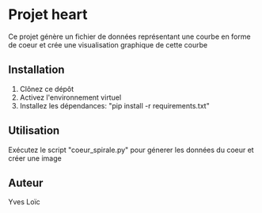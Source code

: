 # Projet heart

Ce projet génère un fichier de données représentant une courbe en forme de coeur et crée une visualisation graphique de cette courbe

## Installation

1. Clônez ce dépôt
2. Activez l'environnement virtuel
3. Installez les dépendances: "pip install -r requirements.txt"

## Utilisation

Exécutez le script "coeur_spirale.py" pour génerer les données du coeur et créer une image

## Auteur

Yves Loïc
